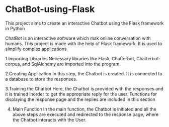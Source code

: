 # ChatBot-using-Flask
This project aims to create an interactive Chatbot using the Flask framework in Python

ChatBot is an interactive software which mak online conversation with humans. This project is made with the help of Flask framework. It is used to simplify complex applications

1.Importing Libraries
Necessary libraries like Flask, Chatterbot, Chatterbot-corpus, and SqlAlchemy are imported into the program.

2.Creating Application
In this step, the Chatbot is created. It is connected to a database to store the responses.

3.Training the Chatbot
Here, the Chatbot is provided with the responses and it is trained inorder to get the appropriate reply for the user. Functions for displaying the response page and the replies are included in this section

4. Main Function
In the main function, the Chatbot is initiated and all the above steps are executed and redirected to the response page, where the Chatbot interacts with the User.
